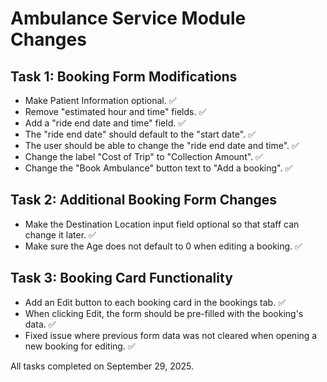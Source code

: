 # Ambulance Service Module Changes

## Task 1: Booking Form Modifications

- Make Patient Information optional. ✅
- Remove "estimated hour and time" fields. ✅
- Add a "ride end date and time" field. ✅
- The "ride end date" should default to the "start date". ✅
- The user should be able to change the "ride end date and time". ✅
- Change the label "Cost of Trip" to "Collection Amount". ✅
- Change the "Book Ambulance" button text to "Add a booking". ✅

## Task 2: Additional Booking Form Changes

- Make the Destination Location input field optional so that staff can change it later. ✅
- Make sure the Age does not default to 0 when editing a booking. ✅

## Task 3: Booking Card Functionality

- Add an Edit button to each booking card in the bookings tab. ✅
- When clicking Edit, the form should be pre-filled with the booking's data. ✅
- Fixed issue where previous form data was not cleared when opening a new booking for editing. ✅

All tasks completed on September 29, 2025.
